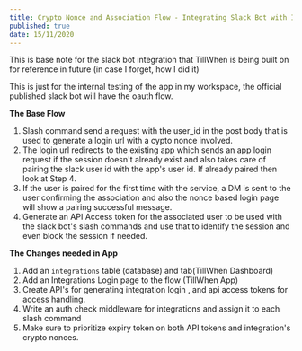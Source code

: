 ```yaml
---
title: Crypto Nonce and Association Flow - Integrating Slack Bot with Internal Services
published: true 
date: 15/11/2020
---
```


This is base note for the slack bot integration that TillWhen is being built on for reference in future (in case I forget, how I did it)

This is just for the internal testing of the app in my workspace, the official published slack bot will have the oauth flow.

**The Base Flow** 

1. Slash command send a request with the user_id in the post body that is used to generate a login url with a cypto nonce involved.
2. The login url redirects to the existing app which sends an app login request if the session doesn't already exist and also takes care of pairing the slack user id with the app's user id. If already paired then look at Step 4.
3. If the user is paired for the first time with the service, a DM is sent to the user confirming the association and also the nonce based login page will show a pairing successful message.
4. Generate an API Access token for the associated user to be used with the slack bot's slash commands and use that to identify the session and even block the session if needed.

**The Changes needed in App**

1. Add an `integrations` table (database) and tab(TillWhen Dashboard)
2. Add an Integrations Login page to the flow (TillWhen App)
3. Create API's for generating integration login , and api access tokens for access handling.
4. Write an auth check middleware for integrations and assign it to each slash command
5. Make sure to prioritize expiry token on both API tokens and integration's crypto nonces.
